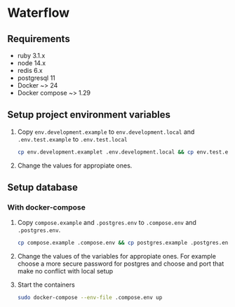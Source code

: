 # Waterflow

## Requirements

- ruby 3.1.x
- node 14.x
- redis 6.x
- postgresql 11
- Docker ~> 24
- Docker compose ~> 1.29

## Setup project environment variables

1. Copy `env.development.example` to `env.development.local` and `.env.test.example` to `.env.test.local`

    ```bash
    cp env.development.examplet .env.development.local && cp env.test.example .env.test.local
    ```

2. Change the values for appropiate ones.

## Setup database

### With docker-compose

1. Copy `compose.example` and `.postgres.env` to `.compose.env` and `.postgres.env`.

    ```bash
    cp compose.example .compose.env && cp postgres.example .postgres.env
    ```

2. Change the values of the variables for appropiate ones. For example choose a more secure password for postgres and choose and port that make no conflict with local setup

3. Start the containers

    ```bash
    sudo docker-compose --env-file .compose.env up
    ```
